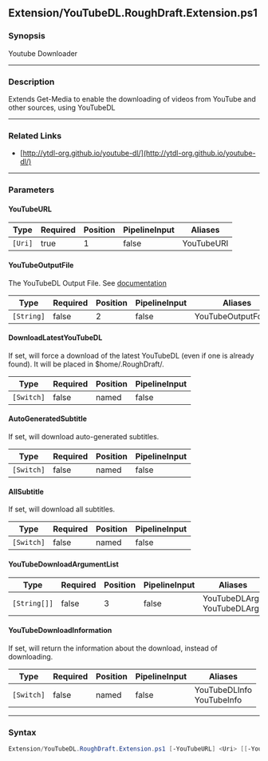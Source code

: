 Extension/YouTubeDL.RoughDraft.Extension.ps1
--------------------------------------------




### Synopsis
Youtube Downloader



---


### Description

Extends Get-Media to enable the downloading of videos from YouTube and other sources, using YouTubeDL



---


### Related Links
* [http://ytdl-org.github.io/youtube-dl/](http://ytdl-org.github.io/youtube-dl/)





---


### Parameters
#### **YouTubeURL**




|Type   |Required|Position|PipelineInput|Aliases   |
|-------|--------|--------|-------------|----------|
|`[Uri]`|true    |1       |false        |YouTubeURI|



#### **YouTubeOutputFile**

The YouTubeDL Output File.  See [documentation](https://github.com/ytdl-org/youtube-dl/blob/master/README.md#output-template)






|Type      |Required|Position|PipelineInput|Aliases            |
|----------|--------|--------|-------------|-------------------|
|`[String]`|false   |2       |false        |YouTubeOutputFormat|



#### **DownloadLatestYouTubeDL**

If set, will force a download of the latest YouTubeDL (even if one is already found).  It will be placed in $home/.RoughDraft/.






|Type      |Required|Position|PipelineInput|
|----------|--------|--------|-------------|
|`[Switch]`|false   |named   |false        |



#### **AutoGeneratedSubtitle**

If set, will download auto-generated subtitles.






|Type      |Required|Position|PipelineInput|
|----------|--------|--------|-------------|
|`[Switch]`|false   |named   |false        |



#### **AllSubtitle**

If set, will download all subtitles.






|Type      |Required|Position|PipelineInput|
|----------|--------|--------|-------------|
|`[Switch]`|false   |named   |false        |



#### **YouTubeDownloadArgumentList**




|Type        |Required|Position|PipelineInput|Aliases                       |
|------------|--------|--------|-------------|------------------------------|
|`[String[]]`|false   |3       |false        |YouTubeDLArgs<br/>YouTubeDLArg|



#### **YouTubeDownloadInformation**

If set, will return the information about the download, instead of downloading.






|Type      |Required|Position|PipelineInput|Aliases                      |
|----------|--------|--------|-------------|-----------------------------|
|`[Switch]`|false   |named   |false        |YouTubeDLInfo<br/>YouTubeInfo|





---


### Syntax
```PowerShell
Extension/YouTubeDL.RoughDraft.Extension.ps1 [-YouTubeURL] <Uri> [[-YouTubeOutputFile] <String>] [-DownloadLatestYouTubeDL] [-AutoGeneratedSubtitle] [-AllSubtitle] [[-YouTubeDownloadArgumentList] <String[]>] [-YouTubeDownloadInformation] [<CommonParameters>]
```
